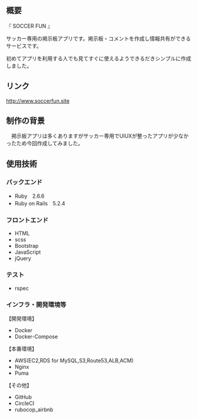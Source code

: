 ## 概要

『 SOCCER FUN 』

サッカー専用の掲示板アプリです。掲示板・コメントを作成し情報共有ができるサービスです。

 初めてアプリを利用する人でも見てすぐに使えるようできるだきシンプルに作成しました。



## リンク
http://www.soccerfun.site

## 制作の背景
　掲示板アプリは多くありますがサッカー専用でUIUXが整ったアプリが少なかったため今回作成してみました。
 


## 使用技術


### バックエンド

* Ruby　2.6.6
* Ruby on Rails　5.2.4


### フロントエンド

* HTML
* scss
* Bootstrap
* JavaScript
* jQuery


### テスト

* rspec


### インフラ・開発環境等

【開発環境】

* Docker
* Docker-Compose


【本番環境】

* AWS(EC2,RDS for MySQL,S3,Route53,ALB,ACM)
* Nginx
* Puma


【その他】

* GitHub
* CircleCI
* rubocop_airbnb

